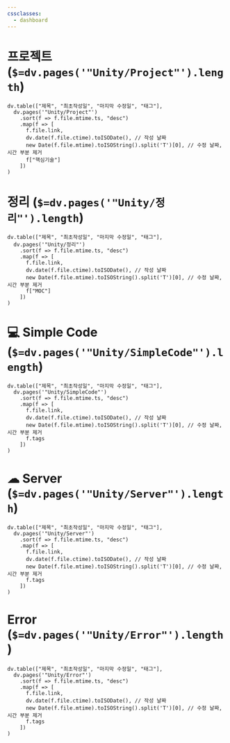 ```yaml
---
cssclasses:
  - dashboard
---
```

# 프로젝트 (`$=dv.pages('"Unity/Project"').length`)
```dataviewjs
dv.table(["제목", "최초작성일", "마지막 수정일", "태그"],
  dv.pages('"Unity/Project"')
    .sort(f => f.file.mtime.ts, "desc")
    .map(f => [
      f.file.link,
      dv.date(f.file.ctime).toISODate(), // 작성 날짜
      new Date(f.file.mtime).toISOString().split('T')[0], // 수정 날짜, 시간 부분 제거
      f["핵심기술"]
    ])
)
```

# 정리 (`$=dv.pages('"Unity/정리"').length`)
```dataviewjs
dv.table(["제목", "최초작성일", "마지막 수정일", "태그"],
  dv.pages('"Unity/정리"')
    .sort(f => f.file.mtime.ts, "desc")
    .map(f => [
      f.file.link,
      dv.date(f.file.ctime).toISODate(), // 작성 날짜
      new Date(f.file.mtime).toISOString().split('T')[0], // 수정 날짜, 시간 부분 제거
      f["MOC"]
    ])
)
```
# 💻 Simple Code (`$=dv.pages('"Unity/SimpleCode"').length`)
```dataviewjs
dv.table(["제목", "최초작성일", "마지막 수정일", "태그"],
  dv.pages('"Unity/SimpleCode"')
    .sort(f => f.file.mtime.ts, "desc")
    .map(f => [
      f.file.link,
      dv.date(f.file.ctime).toISODate(), // 작성 날짜
      new Date(f.file.mtime).toISOString().split('T')[0], // 수정 날짜, 시간 부분 제거
      f.tags
    ])
)
```

# ☁ Server (`$=dv.pages('"Unity/Server"').length`)
```dataviewjs
dv.table(["제목", "최초작성일", "마지막 수정일", "태그"],
  dv.pages('"Unity/Server"')
    .sort(f => f.file.mtime.ts, "desc")
    .map(f => [
      f.file.link,
      dv.date(f.file.ctime).toISODate(), // 작성 날짜
      new Date(f.file.mtime).toISOString().split('T')[0], // 수정 날짜, 시간 부분 제거
      f.tags
    ])
)
```

# Error (`$=dv.pages('"Unity/Error"').length`)
```dataviewjs
dv.table(["제목", "최초작성일", "마지막 수정일", "태그"],
  dv.pages('"Unity/Error"')
    .sort(f => f.file.mtime.ts, "desc")
    .map(f => [
      f.file.link,
      dv.date(f.file.ctime).toISODate(), // 작성 날짜
      new Date(f.file.mtime).toISOString().split('T')[0], // 수정 날짜, 시간 부분 제거
      f.tags
    ])
)
```

<link rel="preconnect" href="https://fonts.googleapis.com">
<link rel="preconnect" href="https://fonts.gstatic.com" crossorigin>
<link href="https://fonts.googleapis.com/css2?family=Black+Han+Sans&display=swap" rel="stylesheet">
